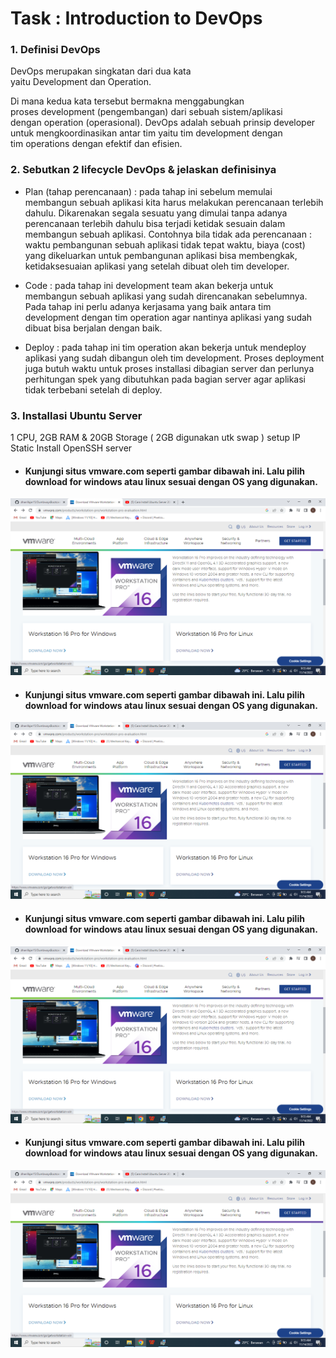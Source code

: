 # Task : Introduction to DevOps

### 1. Definisi DevOps

DevOps merupakan singkatan dari dua kata yaitu Development dan Operation.

Di mana kedua kata tersebut bermakna menggabungkan proses development (pengembangan) dari sebuah sistem/aplikasi dengan operation (operasional). DevOps adalah sebuah prinsip developer untuk mengkoordinasikan antar tim yaitu tim development dengan tim operations dengan efektif dan efisien.

### 2. Sebutkan 2 lifecycle DevOps & jelaskan definisinya

- Plan (tahap perencanaan) : pada tahap ini sebelum memulai membangun sebuah aplikasi kita harus melakukan perencanaan terlebih dahulu. Dikarenakan segala sesuatu yang dimulai tanpa adanya perencanaan terlebih dahulu bisa terjadi ketidak sesuain dalam membangun sebuah aplikasi. Contohnya bila tidak ada perencanaan : waktu pembangunan sebuah aplikasi tidak tepat waktu, biaya (cost) yang dikeluarkan untuk pembangunan aplikasi bisa membengkak, ketidaksesuaian aplikasi yang setelah dibuat oleh tim developer.

- Code  : pada tahap ini development team akan bekerja untuk membangun sebuah aplikasi yang sudah direncanakan sebelumnya. Pada tahap ini perlu adanya kerjasama yang baik antara tim development dengan tim operation agar nantinya aplikasi yang sudah dibuat bisa berjalan dengan baik.

- Deploy : pada tahap ini tim operation akan bekerja untuk mendeploy aplikasi yang sudah dibangun oleh tim development. Proses deployment juga butuh waktu untuk proses installasi dibagian server dan perlunya perhitungan spek yang dibutuhkan pada bagian server agar aplikasi tidak terbebani setelah di deploy.


### 3. Installasi Ubuntu Server

1 CPU, 2GB RAM & 20GB Storage ( 2GB digunakan utk swap )
setup IP Static
Install OpenSSH server


* #### Kunjungi situs vmware.com seperti gambar dibawah ini. Lalu pilih download for windows atau linux sesuai dengan OS yang digunakan.
![02](assets/1.png)

* #### Kunjungi situs vmware.com seperti gambar dibawah ini. Lalu pilih download for windows atau linux sesuai dengan OS yang digunakan.
![02](assets/1.png)

* #### Kunjungi situs vmware.com seperti gambar dibawah ini. Lalu pilih download for windows atau linux sesuai dengan OS yang digunakan.
![02](assets/1.png)

* #### Kunjungi situs vmware.com seperti gambar dibawah ini. Lalu pilih download for windows atau linux sesuai dengan OS yang digunakan.
![02](assets/1.png)
